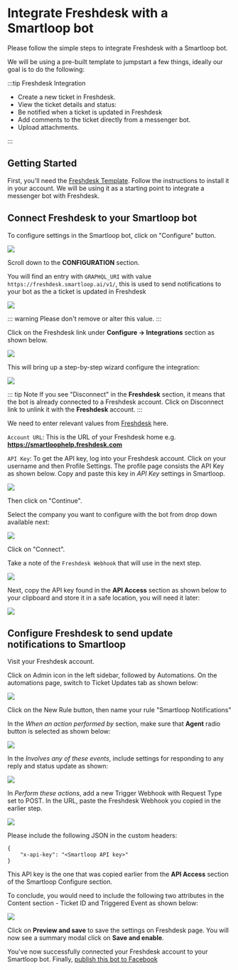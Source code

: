 # Integrate Freshdesk with a Smartloop bot

Please follow the simple steps to integrate Freshdesk with a Smartloop bot. 

We will be using a pre-built template to jumpstart a few things, ideally our goal is to do the following:

:::tip Freshdesk Integration

* Create a new ticket in Freshdesk.
* View the ticket details and status:
* Be notified when a ticket is updated in Freshdesk
* Add comments to the ticket directly from a messenger bot.
* Upload attachments.

:::

## Getting Started

First, you'll need the [Freshdesk Template](https://templates.smartloop.ai/v1/4d07a090cfb011e980d2bbfc29bc501b). Follow the instructions to install it in your account. We will be using it as a starting point to integrate a messenger bot with Freshdesk.

## Connect Freshdesk to your Smartloop bot

To configure settings in the Smartloop bot, click on "Configure" button.

![](./images/settings-configure.png)

Scroll down to the **CONFIGURATION** section.

You will find an entry with `GRAPHQL_URI` with value `https://freshdesk.smartloop.ai/v1/`, this is used to send notifications to your bot as the a ticket is updated in Freshdesk

![](./images/freshdeskgql-config.png)

::: warning 
Please don't remove or alter this value.
:::

Click on the Freshdesk link under **Configure -> Integrations** section as shown below.

![](./images/third-party-integration.png)

This will bring up a step-by-step wizard configure the integration:

![](./images/freshdesk-settings-1.png)

::: tip Note
If you see "Disconnect" in the **Freshdesk** section, it means that the bot is already connected to a Freshdesk account. Click on Disconnect link to unlink it with the **Freshdesk** account.
:::

We need to enter relevant values from [Freshdesk](https://freshdesk.com/) here.

`Account URL`: This is the URL of your Freshdesk home e.g. **https://smartloophelp.freshdesk.com**

`API Key`: To get the API key, log into your Freshdesk account. Click on your username and then Profile Settings. The profile page consists the API Key as shown below. Copy and paste this key in *API Key* settings in Smartloop.

![](./images/freshdeskAPI-value.png)

Then click on "Continue".

Select the company you want to configure with the bot from drop down available next: 

![](./images/freshdesk-settings-2.png)

Click on "Connect".

Take a note of the `Freshdesk Webhook` that will use in the next step.

![](./images/freshdesk-webhook.png)

Next, copy the API key found in the **API Access** section as shown below to your clipboard and store it in a safe location, you will need it later:

![](./images/smartloop-apikey.png)

## Configure Freshdesk to send update notifications to Smartloop

Visit your Freshdesk account.

Click on Admin icon in the left sidebar, followed by Automations. On the automations page, switch to Ticket Updates tab as shown below:

![](./images/freshdesk-automation-page.png)

Click on the New Rule button, then name your rule "Smartloop Notifications"

In the *When an action performed by* section, make sure that **Agent** radio button is selected as shown below:

![](./images/freshdesk-agentaction.png)

In the *Involves any of these events*, include settings for responding to any reply and status update as shown:

![](./images/freshdesk-events.png)

In *Perform these actions*, add a new Trigger Webhook with Request Type set to POST. In the URL, paste the Freshdesk Webhook you copied in the earlier step.

![](./images/freshdesk-actions.png)

Please include the following JSON in the custom headers:
```
{
	"x-api-key": "<Smartloop API key>"
}
```
This API key is the one that was copied earlier from the **API Access** section of the Smartloop Configure section.

To conclude, you would need to include the following two attributes in the Content section - Ticket ID and Triggered Event as shown below:

![](./images/freshdesk-content.png)

Click on **Preview and save** to save the settings on Freshdesk page. You will now see a summary modal click on **Save and enable**.

You've now successfully connected your Freshdesk account to your Smartloop bot. Finally, [publish this bot to Facebook](./publish.html#facebook)
